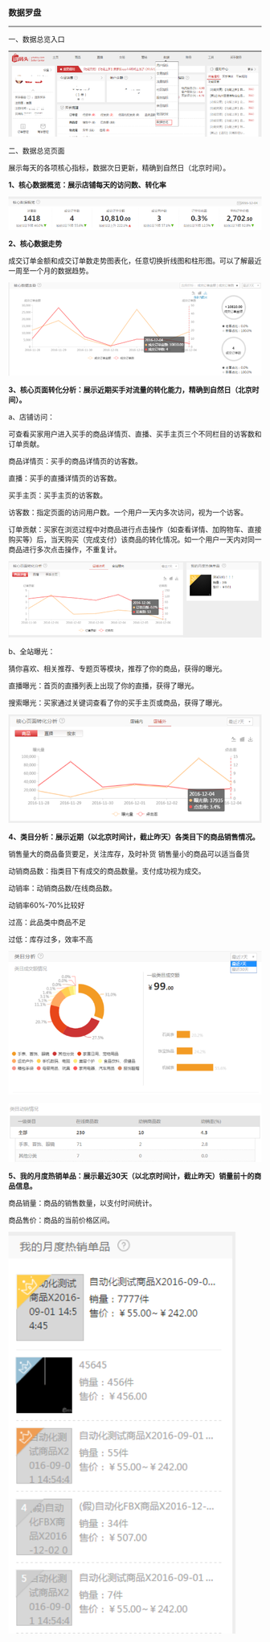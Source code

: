 ### 数据罗盘

---

一、数据总览入口

![](/seller-platform/images/sellerdata_1.png)

二、数据总览页面

展示每天的各项核心指标，数据次日更新，精确到自然日（北京时间）。

**1、核心数据概览：展示店铺每天的访问数、转化率**

![](/seller-platform/images/sellerdata_2.png)

**2、核心数据走势**

成交订单金额和成交订单数走势图表化，任意切换折线图和柱形图。可以了解最近一周至一个月的数据趋势。

![](/seller-platform/images/sellerdata_3.png)

**3、核心页面转化分析：展示近期买手对流量的转化能力，精确到自然日（北京时间）。**

a、店铺访问：

可查看买家用户进入买手的商品详情页、直播、买手主页三个不同栏目的访客数和订单贡献。

商品详情页：买手的商品详情页的访客数。

直播：买手的直播详情页的访客数。

买手主页：买手主页的访客数。

访客数：指定页面的访问用户数。一个用户一天内多次访问，视为一个访客。

订单贡献：买家在浏览过程中对商品进行点击操作（如查看详情、加购物车、直接购买等）后，当天购买（完成支付）该商品的转化情况。如一个用户一天内对同一商品进行多次点击操作，不重复计。

![](/seller-platform/images/sellerdata_4.png)

b、全站曝光：

猜你喜欢、相关推荐、专题页等模块，推荐了你的商品，获得的曝光。

直播曝光：首页的直播列表上出现了你的直播，获得了曝光。

搜索曝光：买家通过关键词查看了你的买手主页或商品，获得了曝光。

![](/seller-platform/images/sellerdata_5.png)

**4、类目分析：展示近期（以北京时间计，截止昨天）各类目下的商品销售情况。**

销售量大的商品备货要足，关注库存，及时补货 销售量小的商品可以适当备货

动销商品数：指类目下有成交的商品数量。支付成功视为成交。

动销率：动销商品数/在线商品数。

动销率60%-70%比较好

过高：此品类中商品不足

过低：库存过多，效率不高

![](/seller-platform/images/sellerdata_6.png)

![](/seller-platform/images/sellerdata_7.png)

**5、我的月度热销单品：展示最近30天（以北京时间计，截止昨天）销量前十的商品信息。**

商品销量：商品的销售数量，以支付时间统计。

商品售价：商品的当前价格区间。

![](/seller-platform/images/sellerdata_8.png)

